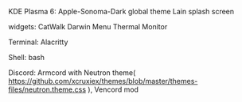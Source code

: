 KDE Plasma 6: 
  Apple-Sonoma-Dark global theme
  Lain splash screen

  widgets:
    CatWalk
    Darwin Menu 
    Thermal Monitor

Terminal: Alacritty

Shell: bash

Discord: Armcord with Neutron theme( https://github.com/xcruxiex/themes/blob/master/themes-files/neutron.theme.css ), Vencord mod
